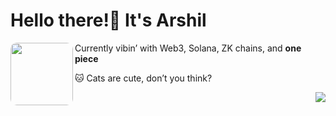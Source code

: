 

# Hello there!👋 It's **Arshil**

<img src="https://utfs.io/f/SBPlgACiEghf0Wk0zPL3ZYBJDtfij1y4oeRCIgUv5Xa2dOnS" height="100" align="left" style="border-radius:10px">

Currently vibin’ with Web3, Solana, ZK chains, and **one piece**

🐱 Cats are cute, don’t you think?

<img src="https://utfs.io/f/SBPlgACiEghfGSOupw9MDN2x9hCrHKFiyJB78s5n4gf3uPm1" align="right" />

